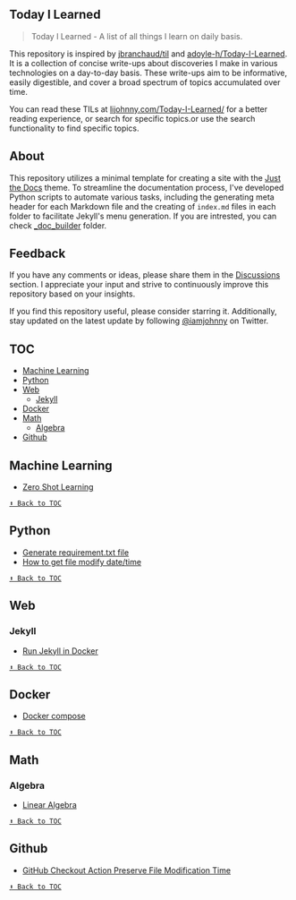 ## Today I Learned

> Today I Learned - A list of all things I learn on daily basis.

This repository is inspired by [jbranchaud/til](https://github.com/jbranchaud/til) and [adoyle-h/Today-I-Learned](https://github.com/adoyle-h/Today-I-Learned). It is a collection  of concise write-ups about discoveries I make in various technologies on a day-to-day basis. These write-ups aim to be informative, easily digestible, and cover a broad spectrum of topics accumulated over time.

You can read these TILs at [lijohnny.com/Today-I-Learned/](https://lijohnny.com/Today-I-Learned/) for a better reading experience, or search for specific topics.or use the search functionality to find specific topics.

## About

This repository utilizes a minimal template for creating a site with the [Just the Docs](https://just-the-docs.github.io/just-the-docs/) theme. To streamline the documentation process, I've developed Python scripts to automate various tasks, including the generating meta header for each Markdown file and the creating of `index.md` files in each folder to facilitate Jekyll's menu generation. If you are intrested, you can check [_doc_builder](/_doc_builder/) folder.


## Feedback

If you have any comments or ideas, please share them in the [Discussions](https://github.com/iamjohnnyli/Today-I-Learned/discussions) section. I appreciate your input and strive to continuously improve this repository based on your insights.

If you find this repository useful, please consider starring it. Additionally, stay updated on the latest update by following [@iamjohnny](https://twitter.com/IAmJohnnyLi) on Twitter.


## TOC
<!-- toc -->
<!-- <details close> -->
<!-- <summary>Collapse/Expand</summary> -->
- [Machine Learning](#machine-learning)
- [Python](#python)
- [Web](#web)
  - [Jekyll](#jekyll)
- [Docker](#docker)
- [Math](#math)
  - [Algebra](#algebra)
- [Github](#github)

<!-- </details> -->
<!-- tocstop -->
## Machine Learning
- [Zero Shot Learning](ml/zero-shot-model.md)


[`⬆ Back to TOC`](#toc)
## Python
- [Generate requirement.txt file](python/generate-requirement.md)
- [How to get file modify date/time](python/how-to-get-file-modify-datetime.md)


[`⬆ Back to TOC`](#toc)
## Web
  ### Jekyll
  - [Run Jekyll in Docker](web/jekyll/run-jekyll-in-docker.md)


[`⬆ Back to TOC`](#toc)
## Docker
- [Docker compose](docker/docker-compose.md)


[`⬆ Back to TOC`](#toc)
## Math
  ### Algebra
  - [Linear Algebra](math/algebra/linear-algebra.md)


[`⬆ Back to TOC`](#toc)
## Github
- [GitHub Checkout Action Preserve File Modification Time](github/restore_file_datetime.md)


[`⬆ Back to TOC`](#toc)